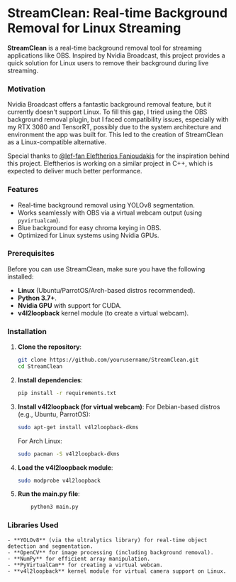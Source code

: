 # StreamClean: Real-time Background Removal for Linux Streaming

**StreamClean** is a real-time background removal tool for streaming applications like OBS. Inspired by Nvidia Broadcast, this project provides a quick solution for Linux users to remove their background during live streaming.

### Motivation

Nvidia Broadcast offers a fantastic background removal feature, but it currently doesn't support Linux. To fill this gap, I tried using the OBS background removal plugin, but I faced compatibility issues, especially with my RTX 3080 and TensorRT, possibly due to the system architecture and environment the app was built for. This led to the creation of StreamClean as a Linux-compatible alternative.

Special thanks to [@lef-fan Eleftherios Fanioudakis](https://github.com/lef-fan) for the inspiration behind this project. Eleftherios is working on a similar project in C++, which is expected to deliver much better performance.

### Features

- Real-time background removal using YOLOv8 segmentation.
- Works seamlessly with OBS via a virtual webcam output (using `pyvirtualcam`).
- Blue background for easy chroma keying in OBS.
- Optimized for Linux systems using Nvidia GPUs.

### Prerequisites

Before you can use StreamClean, make sure you have the following installed:

- **Linux** (Ubuntu/ParrotOS/Arch-based distros recommended).
- **Python 3.7+**.
- **Nvidia GPU** with support for CUDA.
- **v4l2loopback** kernel module (to create a virtual webcam).

### Installation

1. **Clone the repository**:

   ```bash
   git clone https://github.com/yourusername/StreamClean.git
   cd StreamClean
   ```

2. **Install dependencies**:

   ```bash
   pip install -r requirements.txt

   ```

3. **Install v4l2loopback (for virtual webcam)**:
   For Debian-based distros (e.g., Ubuntu, ParrotOS):

   ```bash
   sudo apt-get install v4l2loopback-dkms
   ```

   For Arch Linux:

   ```bash
   sudo pacman -S v4l2loopback-dkms
   ```

4. **Load the v4l2loopback module**:

   ```bash
   sudo modprobe v4l2loopback
   ```

5. **Run the main.py file**:

   ```bash
       python3 main.py
   ```

### Libraries Used

    - **YOLOv8** (via the ultralytics library) for real-time object detection and segmentation.
    - **OpenCV** for image processing (including background removal).
    - **NumPy** for efficient array manipulation.
    - **PyVirtualCam** for creating a virtual webcam.
    - **v4l2loopback** kernel module for virtual camera support on Linux.
